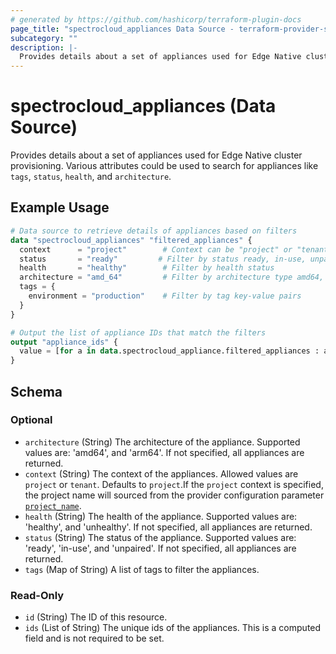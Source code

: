```yaml
---
# generated by https://github.com/hashicorp/terraform-plugin-docs
page_title: "spectrocloud_appliances Data Source - terraform-provider-spectrocloud"
subcategory: ""
description: |-
  Provides details about a set of appliances used for Edge Native cluster provisioning. Various attributes could be used to search for appliances like tags, status, health, and architecture.
---
```


# spectrocloud_appliances (Data Source)

Provides details about a set of appliances used for Edge Native cluster provisioning. Various attributes could be used to search for appliances like `tags`, `status`, `health`, and `architecture`.

## Example Usage

```terraform
# Data source to retrieve details of appliances based on filters
data "spectrocloud_appliances" "filtered_appliances" {
  context      = "project"        # Context can be "project" or "tenant"
  status       = "ready"         # Filter by status ready, in-use, unpaired
  health       = "healthy"        # Filter by health status
  architecture = "amd_64"         # Filter by architecture type amd64, arm64
  tags = {
    environment = "production"    # Filter by tag key-value pairs
  }
}

# Output the list of appliance IDs that match the filters
output "appliance_ids" {
  value = [for a in data.spectrocloud_appliance.filtered_appliances : a.name]
}
```

<!-- schema generated by tfplugindocs -->
## Schema

### Optional

- `architecture` (String) The architecture of the appliance. Supported values are: 'amd64', and  'arm64'.  If not specified, all appliances are returned.
- `context` (String) The context of the appliances. Allowed values are `project` or `tenant`. Defaults to `project`.If  the `project` context is specified, the project name will sourced from the provider configuration parameter [`project_name`](https://registry.terraform.io/providers/spectrocloud/spectrocloud/latest/docs#schema).
- `health` (String) The health of the appliance. Supported values are: 'healthy', and 'unhealthy'.  If not specified, all appliances are returned.
- `status` (String) The status of the appliance. Supported values are: 'ready', 'in-use', and 'unpaired'.  If not specified, all appliances are returned.
- `tags` (Map of String) A list of tags to filter the appliances.

### Read-Only

- `id` (String) The ID of this resource.
- `ids` (List of String) The unique ids of the appliances. This is a computed field and is not required to be set.
